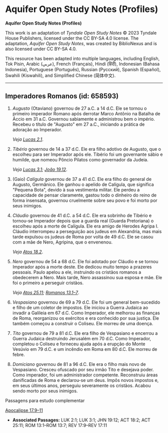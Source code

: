 # Aquifer Open Study Notes (Profiles)

**Aquifer Open Study Notes (Profiles)**

This work is an adaptation of *Tyndale Open Study Notes* © 2023 Tyndale House Publishers, licensed under the CC BY\-SA 4\.0 license. The adaptation, *Aquifer Open Study Notes*, was created by BiblioNexus and is also licensed under CC BY\-SA 4\.0\.

This resource has been adapted into multiple languages, including English, Tok Pisin, Arabic (عربي), French (Français), Hindi (हिंदी), Indonesian (Bahasa Indonesia), Portuguese (Português), Russian (Русский), Spanish (Español), Swahili (Kiswahili), and Simplified Chinese (简体中文).



--------------------------------

## Imperadores Romanos (id: 658593)

1. *Augusto* (Otaviano) governou de 27 a.C. a 14 d.C. Ele se tornou o primeiro imperador Romano após derrotar Marco Antônio na Batalha de Áccio em 31 a.C. Governou sabiamente e administrou bem o império. Recebeu o título de "Augusto" em 27 a.C., iniciando a prática de adoração ao Imperador.

    *Veja* [*Lucas 2\.1*](https://ref.ly/Luke2:1).

2. *Tibério* governou de 14 a 37 d.C. Ele era filho adotivo de Augusto, que o escolheu para ser Imperador após ele. Tibério foi um governante sábio e humilde, que nomeou Pôncio Pilatos como governador da Judeia.

    *Veja* [*Lucas 3\.1*](https://ref.ly/Luke3:1)*;* [*João 19\.12*](https://ref.ly/John19:12).

3. (Gaio) *Calígula* governou de 37 a 41 d.C. Ele era filho do general de Augusto, Germânico. Ele ganhou o apelido de Calígula, que significa "Pequena Bota", devido à sua vestimenta militar. Ele perdeu a capacidade de pensar claramente, gastou todo o dinheiro do reino de forma insensata, governou cruelmente sobre seu povo e foi morto por seus inimigos.
4. *Cláudio* governou de 41 d.C. a 54 d.C. Ele era sobrinho de Tibério e tornou\-se Imperador depois que a guarda real (Guarda Pretoriana) o escolheu após a morte de Calígula. Ele era amigo de Herodes Agripa I. Cláudio interrompeu a perseguição aos judeus em Alexandria, mas mais tarde expulsou os judeus de Roma por volta de 49 d.C. Ele se casou com a mãe de Nero, Agripina, que o envenenou.

    *Veja* [*Atos 18\.2*](https://ref.ly/Acts18:2).

5. *Nero* governou de 54 a 68 d.C. Ele foi adotado por Cláudio e se tornou Imperador após a morte deste. Ele dedicou muito tempo a prazeres pessoais. Paulo apelou a ele, instruindo os cristãos romanos a obedecerem a Nero. Mais tarde, Nero assassinou sua esposa e mãe. Ele foi o primeiro a perseguir cristãos.

    *Veja* [*Atos 25\.11*](https://ref.ly/Acts25:11)*;* [*Romanos 13\.1–7*](https://ref.ly/Rom13:1-Rom13:7).

6. *Vespasiano* governou de 69 a 79 d.C. Ele foi um general bem\-sucedido e filho de um coletor de impostos. Ele iniciou a Guerra Judaica ao invadir a Galileia em 67 d.C. Como Imperador, ele melhorou as finanças de Roma, reorganizou os exércitos e era conhecido por sua justiça. Ele também começou a construir o Coliseu. Ele morreu de uma doença.
7. *Tito* governou de 79 a 81 d.C. Ele era filho de Vespasiano e encerrou a Guerra Judaica destruindo Jerusalém em 70 d.C. Como Imperador, completou o Coliseu e forneceu ajuda após a erupção do Monte Vesúvio em 79 d.C. e um incêndio em Roma em 80 d.C. Ele morreu de febre.
8. *Domiciano* governou de 81 a 96 d.C. Ele era o filho mais novo de Vespasiano. Cresceu ofuscado por seu irmão Tito e desejava poder. Como imperador, foi um administrador competente. Reconstruiu áreas danificadas de Roma e declarou\-se um deus. Impôs novos impostos e, em seus últimos anos, perseguiu severamente os cristãos. Acabou sendo morto por seus inimigos.

Passagens para estudo complementar

[Apocalipse 17\.9–11](https://ref.ly/Rev17:9-Rev17:11)

* **Associated Passages:** LUK 2:1; LUK 3:1; JHN 19:12; ACT 18:2; ACT 25:11; ROM 13:1–ROM 13:7; REV 17:9–REV 17:11

